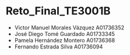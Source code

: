 # Reto_Final_TE3001B

- Victor Manuel Morales Vázquez A01736352
- José Diego Tomé Guardado A01733345
- Pamela Hernández Montero A01736368
- Fernando Estrada Silva A01736094
